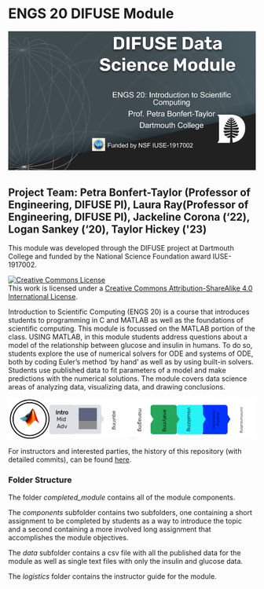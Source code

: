 # ENGS 20 DIFUSE Module
![DIFUSE Data Science Module.  Engineering 20: Introdcution to Scientific Computing.  Professor Petra Bonfert-Taylor, Dartmouth College.  Funded by NSF IUSE1917002](https://github.com/difuse-dartmouth/21X_ENGS20/blob/8d3abfd9c214e7ba097b0e1eca8a253e00ce7a64/ENGS20_DIFUSE.png "DIFUSE Data Science Module.  Engineering 20: Introdcution to Scientific Computing.  Professor Petra Bonfert-Taylor, Dartmouth College.  Funded by NSF IUSE1917002")


## Project Team: Petra Bonfert-Taylor (Professor of Engineering, DIFUSE PI), Laura Ray(Professor of Engineering, DIFUSE PI), Jackeline Corona (‘22),  Logan Sankey (‘20), Taylor Hickey ('23)

This module was developed through the DIFUSE project at Dartmouth College and funded by the National Science Foundation award IUSE-1917002.

<a rel="license" href="http://creativecommons.org/licenses/by-sa/4.0/"><img alt="Creative Commons License" style="border-width:0" src="https://i.creativecommons.org/l/by-sa/4.0/88x31.png" /></a><br />This work is licensed under a <a rel="license" href="http://creativecommons.org/licenses/by-sa/4.0/">Creative Commons Attribution-ShareAlike 4.0 International License</a>.

Introduction to Scientific Computing (ENGS 20) is a course that introduces students to programming in C and MATLAB as well as the foundations of scientific computing. This module is focussed on the MATLAB portion of the class. USING MATLAB, in this module students address questions about a model of the relationship between glucose and insulin in humans. To do so, students explore the use of numerical solvers for ODE and systems of ODE, both by coding Euler’s method ‘by hand’ as well as by using built-in solvers. Students use published data to fit parameters of a model and make predictions with the numerical solutions. The module covers data science areas of analyzing data, visualizing data, and drawing conclusions.

![Medium length module for an introductory course using MATLAB and covering analyzing, visualizing data and drawing conclusions.](https://github.com/difuse-dartmouth/21X_ENGS20/blob/aa4dccf2b03d445d37adeee735e9dfb280473103/ENGS%2020%20badge.png "Medium length module for an introductory course using MATLAB and covering analyzing, visualizing data and drawing conclusions.")

For instructors and interested parties, the history of this repository (with detailed commits), can be found [here](https://github.com/difuse-dartmouth/X21_ENGS20/commits/main/).
### Folder Structure
The folder *completed_module* contains all of the module components.  

The *components* subfolder contains two subfolders, one containing a short assignment to be completed by students as a way to introduce the topic and a second containing a more involved long assignment that accomplishes the module objectives.

The *data* subfolder contains a csv file with all the published data for the module as well as single text files with only the insulin and glucose data.

The *logistics* folder contains the instructor guide for the module.
 


